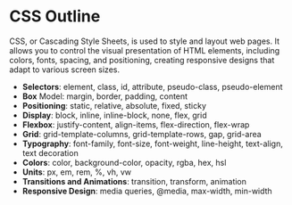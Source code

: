 # CSS Outline

CSS, or Cascading Style Sheets, is used to style and layout web pages. It allows
you to control the visual presentation of HTML elements, including colors, fonts,
spacing, and positioning, creating responsive designs that adapt to various screen
sizes.

- **Selectors**: element, class, id, attribute, pseudo-class, pseudo-element
- **Box** Model: margin, border, padding, content
- **Positioning**: static, relative, absolute, fixed, sticky
- **Display**: block, inline, inline-block, none, flex, grid
- **Flexbox**: justify-content, align-items, flex-direction, flex-wrap
- **Grid**: grid-template-columns, grid-template-rows, gap, grid-area
- **Typography**: font-family, font-size, font-weight, line-height, text-align, text decoration
- **Colors**: color, background-color, opacity, rgba, hex, hsl
- **Units**: px, em, rem, %, vh, vw
- **Transitions and Animations**: transition, transform, animation
- **Responsive Design**: media queries, @media, max-width, min-width
